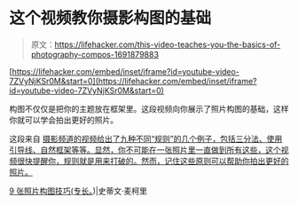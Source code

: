 # 这个视频教你摄影构图的基础

> 原文：<https://lifehacker.com/this-video-teaches-you-the-basics-of-photography-compos-1691879883>

 [https://lifehacker.com/embed/inset/iframe?id=youtube-video-7ZVyNjKSr0M&start=0](https://lifehacker.com/embed/inset/iframe?id=youtube-video-7ZVyNjKSr0M&start=0) 

构图不仅仅是把你的主题放在框架里。这段视频向你展示了照片构图的基础，这样你就可以学会拍出更好的照片。



这段来自 [摄影频道的视频给出了九种不同“规则”的几个例子，包括三分法、使用引导线、自然框架等等。显然，你不可能在一张照片里一直做到所有这些，这个视频很快提醒你，规则就是用来打破的。然而，记住这些原则可以帮助你拍出更好的照片。](http://lifehacker.com/protect-your-camera-lenses-with-a-beer-cozy-and-other-1601204593)

[9 张照片构图技巧(专长。](https://www.youtube.com/watch?v=7ZVyNjKSr0M))|史蒂文·麦柯里